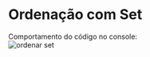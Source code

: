 # Ordenação com Set

Comportamento do código no console: <br>
![ordenar set](https://user-images.githubusercontent.com/24979432/195934190-2b7a8ef3-089f-4bff-85be-140b5fe2d32c.png)
